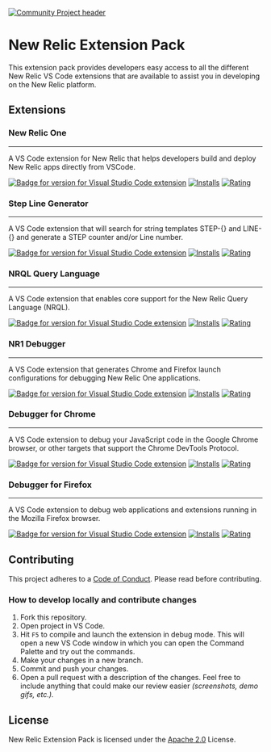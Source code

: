 [![Community Project header](https://github.com/newrelic/opensource-website/raw/master/src/images/categories/Community_Project.png)](https://opensource.newrelic.com/oss-category/#community-project)

# New Relic Extension Pack

This extension pack provides developers easy access to all the different New Relic VS Code extensions that are available to assist you in developing on the New Relic platform.

## Extensions

### New Relic One

---

A VS Code extension for New Relic that helps developers build and deploy New Relic apps directly from VSCode.

[![Badge for version for Visual Studio Code extension](https://vsmarketplacebadge.apphb.com/version-short/new-relic.nr1.svg?color=blue&style=?style=for-the-badge&logo=visual-studio-code)](https://marketplace.visualstudio.com/items?itemName=new-relic.nr1)
[![Installs](https://vsmarketplacebadge.apphb.com/installs-short/new-relic.nr1.svg?color=blue&style=flat-square)](https://marketplace.visualstudio.com/items?itemName=new-relic.nr1)
[![Rating](https://vsmarketplacebadge.apphb.com/rating-short/new-relic.nr1.svg?color=blue&style=flat-square)](https://marketplace.visualstudio.com/items?itemName=new-relic.nr1)

### Step Line Generator

---

A VS Code extension that will search for string templates STEP-{} and LINE-{} and generate a STEP counter and/or Line number.

[![Badge for version for Visual Studio Code extension](https://vsmarketplacebadge.apphb.com/version-short/BenedictoTan.step-line-generator.svg?color=blue&style=?style=for-the-badge&logo=visual-studio-code)](https://marketplace.visualstudio.com/items?itemName=BenedictoTan.step-line-generator)
[![Installs](https://vsmarketplacebadge.apphb.com/installs-short/BenedictoTan.step-line-generator.svg?color=blue&style=flat-square)](https://marketplace.visualstudio.com/items?itemName=BenedictoTan.step-line-generator)
[![Rating](https://vsmarketplacebadge.apphb.com/rating-short/BenedictoTan.step-line-generator.svg?color=blue&style=flat-square)](https://marketplace.visualstudio.com/items?itemName=johnpapa.Angular2)

### NRQL Query Language

---

A VS Code extension that enables core support for the New Relic Query Language (NRQL).

[![Badge for version for Visual Studio Code extension](https://vsmarketplacebadge.apphb.com/version-short/joelalejandro.nrql-language.svg?color=blue&style=?style=for-the-badge&logo=visual-studio-code)](https://marketplace.visualstudio.com/items?itemName=joelalejandro.nrql-language)
[![Installs](https://vsmarketplacebadge.apphb.com/installs-short/joelalejandro.nrql-language.svg?color=blue&style=flat-square)](https://marketplace.visualstudio.com/items?itemName=joelalejandro.nrql-language)
[![Rating](https://vsmarketplacebadge.apphb.com/rating-short/joelalejandro.nrql-language.svg?color=blue&style=flat-square)](https://marketplace.visualstudio.com/items?itemName=joelalejandro.nrql-language)

### NR1 Debugger

---

A VS Code extension that generates Chrome and Firefox launch configurations for debugging New Relic One applications.

[![Badge for version for Visual Studio Code extension](https://vsmarketplacebadge.apphb.com/version-short/TanBen.vsc-nr1-debugger-extension.svg?color=blue&style=?style=for-the-badge&logo=visual-studio-code)](https://marketplace.visualstudio.com/items?itemName=TanBen.vsc-nr1-debugger-extension)
[![Installs](https://vsmarketplacebadge.apphb.com/installs-short/TanBen.vsc-nr1-debugger-extension.svg?color=blue&style=flat-square)](https://marketplace.visualstudio.com/items?itemName=TanBen.vsc-nr1-debugger-extension)
[![Rating](https://vsmarketplacebadge.apphb.com/rating-short/TanBen.vsc-nr1-debugger-extension.svg?color=blue&style=flat-square)](https://marketplace.visualstudio.com/items?itemName=TanBen.vsc-nr1-debugger-extension)

### Debugger for Chrome

---

A VS Code extension to debug your JavaScript code in the Google Chrome browser, or other targets that support the Chrome DevTools Protocol.

[![Badge for version for Visual Studio Code extension](https://vsmarketplacebadge.apphb.com/version-short/msjsdiag.debugger-for-chrome.svg?color=blue&style=?style=for-the-badge&logo=visual-studio-code)](https://marketplace.visualstudio.com/items?itemName=msjsdiag.debugger-for-chrome)
[![Installs](https://vsmarketplacebadge.apphb.com/installs-short/msjsdiag.debugger-for-chrome.svg?color=blue&style=flat-square)](https://marketplace.visualstudio.com/items?itemName=msjsdiag.debugger-for-chrome)
[![Rating](https://vsmarketplacebadge.apphb.com/rating-short/msjsdiag.debugger-for-chrome.svg?color=blue&style=flat-square)](https://marketplace.visualstudio.com/items?itemName=msjsdiag.debugger-for-chrome)

### Debugger for Firefox

---

A VS Code extension to debug web applications and extensions running in the Mozilla Firefox browser.

[![Badge for version for Visual Studio Code extension](https://vsmarketplacebadge.apphb.com/version-short/firefox-devtools.vscode-firefox-debug.svg?color=blue&style=?style=for-the-badge&logo=visual-studio-code)](https://marketplace.visualstudio.com/items?itemName=firefox-devtools.vscode-firefox-debug)
[![Installs](https://vsmarketplacebadge.apphb.com/installs-short/firefox-devtools.vscode-firefox-debug.svg?color=blue&style=flat-square)](https://marketplace.visualstudio.com/items?itemName=firefox-devtools.vscode-firefox-debug)
[![Rating](https://vsmarketplacebadge.apphb.com/rating-short/firefox-devtools.vscode-firefox-debug.svg?color=blue&style=flat-square)](https://marketplace.visualstudio.com/items?itemName=firefox-devtools.vscode-firefox-debug)

## Contributing

This project adheres to a [Code of Conduct](CODE_OF_CONDUCT.md). Please read before contributing.

### How to develop locally and contribute changes

1. Fork this repository.
2. Open project in VS Code.
3. Hit `F5` to compile and launch the extension in debug mode. This will open a new VS Code window in which you can open the Command Palette and try out the commands.
4. Make your changes in a new branch.
5. Commit and push your changes.
6. Open a pull request with a description of the changes. Feel free to include anything that could make our review easier _(screenshots, demo gifs, etc.)._

## License

New Relic Extension Pack is licensed under the [Apache 2.0](http://apache.org/licenses/LICENSE-2.0.txt) License.

